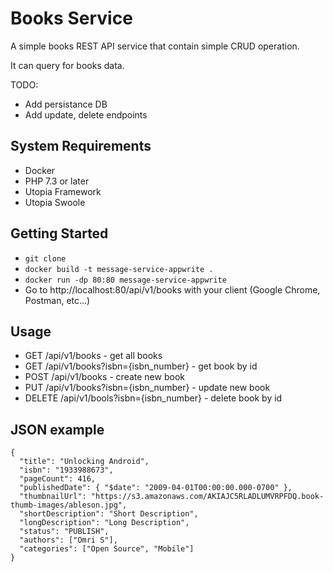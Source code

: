 # Books Service

A simple books REST API service that contain simple CRUD operation.

It can query for books data.

TODO:
 - Add persistance DB
 - Add update, delete endpoints

## System Requirements

* Docker
* PHP 7.3 or later
* Utopia Framework 
* Utopia Swoole

## Getting Started

* `git clone `
* `docker build -t message-service-appwrite .`
* `docker run -dp 80:80 message-service-appwrite`
* Go to http://localhost:80/api/v1/books with your client (Google Chrome, Postman, etc...)

## Usage

 - GET      /api/v1/books - get all books
 - GET      /api/v1/books?isbn={isbn_number} - get book by id 
 - POST     /api/v1/books - create new book 
 - PUT      /api/v1/books?isbn={isbn_number} - update new book 
 - DELETE   /api/v1/bools?isbn={isbn_number} - delete book by id
## JSON example

    {
      "title": "Unlocking Android",
      "isbn": "1933988673",
      "pageCount": 416,
      "publishedDate": { "$date": "2009-04-01T00:00:00.000-0700" },
      "thumbnailUrl": "https://s3.amazonaws.com/AKIAJC5RLADLUMVRPFDQ.book-thumb-images/ableson.jpg",
      "shortDescription": "Short Description",
      "longDescription": "Long Description",
      "status": "PUBLISH",
      "authors": ["Omri S"],
      "categories": ["Open Source", "Mobile"]
    }    